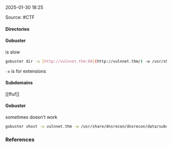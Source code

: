 
2025-01-30 18:25

Source: #CTF 
#### Directories

#### Gobuster

is slow 
```sh
gobuster dir -u [http://vulnnet.thm:80](http://vulnnet.thm/) -w /usr/share/wordlists/dirbuster/directory-list-lowercase-2.3-medium.txt -t 25 -q -x php,aspx,txt,asp
```
`-x` is for extensions 
#### Subdomains

[[ffuf]]
#### Gobuster

sometimes doesn't work 
```sh
gobuster vhost -u vulnnet.thm -w /usr/share/dnsrecon/dnsrecon/data/subdomains-top1mil-20000.txt -o gobuster_vsubdomains.txt -t 25 -q
```

### References
